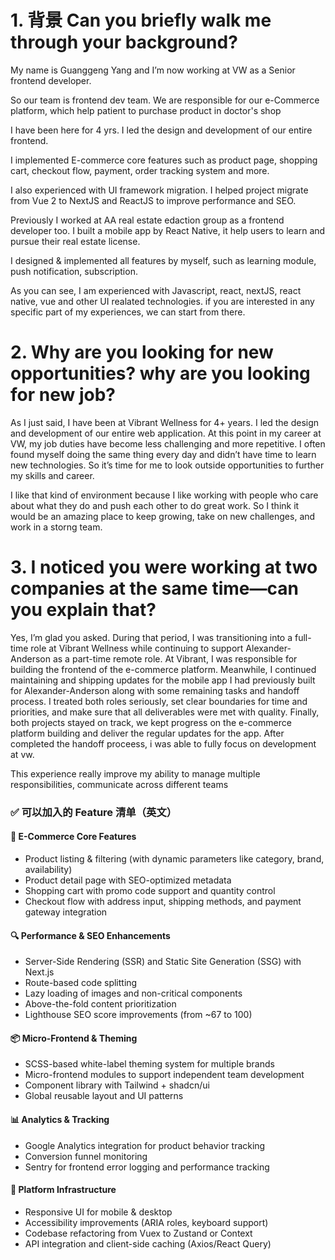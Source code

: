 # 1. 背景 Can you briefly walk me through your background?

My name is Guanggeng Yang and I’m now working at VW as a Senior frontend developer.

So our team is frontend dev team. We are responsible for our e-Commerce platform, which help patient to purchase product in doctor's shop

I have been here for 4 yrs. I led the design and development of our entire frontend.

I implemented E-commerce core features such as product page, shopping cart, checkout flow, payment, order tracking system and more.

I also experienced with UI framework migration. I helped project migrate from Vue 2 to NextJS and ReactJS to improve performance and SEO.

Previously I worked at AA real estate edaction group as a frontend developer too. I built a mobile app by React Native, it help users to learn and pursue their real estate license.

I designed & implemented all features by myself, such as learning module, push notification, subscription.

As you can see, I am experienced with Javascript, react, nextJS, react native, vue and other UI realated technologies. if you are interested in any specific part of my experiences, we can start from there.

# 2. Why are you looking for new opportunities? why are you looking for new job?

As I just said, I have been at Vibrant Wellness for 4+ years. I led the design and development of our entire web application. At this point in my career at VW, my job duties have become less challenging and more repetitive.
I often found myself doing the same thing every day and didn’t have time to learn new technologies.
So it’s time for me to look outside opportunities to further my skills and career.

I like that kind of environment because I like working with people who care about what they do and push each other to do great work.
So I think it would be an amazing place to keep growing, take on new challenges, and work in a storng team.


# 3. I noticed you were working at two companies at the same time—can you explain that?

Yes, I’m glad you asked. During that period, I was transitioning into a full-time role at Vibrant Wellness while continuing to support Alexander-Anderson as a part-time remote role.
At Vibrant, I was responsible for building the frontend of the e-commerce platform. Meanwhile, I continued maintaining and shipping updates for the mobile app I had previously built for Alexander-Anderson along with some remaining tasks and handoff process.
I treated both roles seriously, set clear boundaries for time and priorities, and make sure that all deliverables were met with quality.
Finally, both projects stayed on track, we kept progress on the e-commerce platform building and deliver the regular updates for the app. After completed the handoff proceess, i was able to fully focus on development at vw.


This experience really improve my ability to manage multiple responsibilities, communicate across different teams





### ✅ **可以加入的 Feature 清单（英文）**

#### 🛒 E-Commerce Core Features

* Product listing & filtering (with dynamic parameters like category, brand, availability)
* Product detail page with SEO-optimized metadata
* Shopping cart with promo code support and quantity control
* Checkout flow with address input, shipping methods, and payment gateway integration

#### 🔍 Performance & SEO Enhancements

* Server-Side Rendering (SSR) and Static Site Generation (SSG) with Next.js
* Route-based code splitting
* Lazy loading of images and non-critical components
* Above-the-fold content prioritization
* Lighthouse SEO score improvements (from ~67 to 100)

#### 📦 Micro-Frontend & Theming

* SCSS-based white-label theming system for multiple brands
* Micro-frontend modules to support independent team development
* Component library with Tailwind + shadcn/ui
* Global reusable layout and UI patterns

#### 📊 Analytics & Tracking

* Google Analytics integration for product behavior tracking
* Conversion funnel monitoring
* Sentry for frontend error logging and performance tracking

#### 🧩 Platform Infrastructure

* Responsive UI for mobile & desktop
* Accessibility improvements (ARIA roles, keyboard support)
* Codebase refactoring from Vuex to Zustand or Context
* API integration and client-side caching (Axios/React Query)
